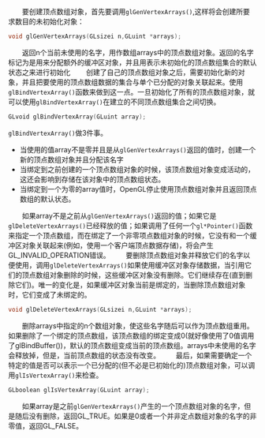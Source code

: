 &emsp;&emsp;要创建顶点数组对象，首先要调用`glGenVertexArrays()`,这样将会创建所要求数目的未初始化对象：
```cpp
void glGenVertexArrays(GLsizei n,GLuint *arrays);
```
&emsp;&emsp;返回n个当前未使用的名字，用作数组arrays中的顶点数组对象。返回的名字标记为是用来分配额外的缓冲区对象，并且用表示未初始化的顶点数组集合的默认状态之来进行初始化
&emsp;&emsp;创建了自己的顶点数组对象之后，需要初始化新的对象，并且把要使用的顶点数组数据的集合与单个已分配的对象关联起来。使用`glBindVertexArray()`函数来做到这一点。一旦初始化了所有的顶点数组对象，就可以使用`glBindVertexArray()`在建立的不同顶点数组集合之间切换。
```cpp
GLvoid glBindVertexArray(GLuint array);
```
`glBindVertexArray()`做3件事。

* 当使用的值array不是零并且是从`glGenVertexArrays()`返回的值时，创建一个新的顶点数组对象并且分配该名字
* 当绑定到之前创建的一个顶点数组对象的时候，该顶点数组对象变成活动的，这还会影响到存储在该对象中的顶点数组状态。
* 当绑定到一个为零的array值时，OpenGL停止使用顶点数组对象并且返回顶点数组的默认状态。

&emsp;&emsp;如果array不是之前从`glGenVertexArrays()`返回的值；如果它是`glDeleteVertexArrays()`已经释放的值；如果调用了任何一个`gl*Pointer()`函数来指定一个顶点数组，而在绑定了一个非零项点数组对象的时候，它没有和一个缓冲区对象关联起来(例如，使用一个客户端顶点数据存储)，将会产生GL_INVALID_OPERATION错误。
&emsp;&emsp;要删除顶点数组对象并释放它们的名字以便使用，调用`glDeleteVertexArrays()`如果使用缓冲区对象存储数据，当引用它们的顶点数组对象删除的时候，这些缓冲区对象没有删除。它们继续存在(直到删除它们)。唯一的变化是，如果缓冲区对象当前是绑定的，当删除顶点数组对象时，它们变成了未绑定的。
```cpp
void glDeleteVertexArrays(GLsizei n,GLuint *arrays);
```
&emsp;&emsp;删除arrays中指定的n个数组对象，使这些名字随后可以作为顶点数组重用。如果删除了一个绑定的顶点数组，该顶点数组的绑定变成0(就好像使用了0值调用了glBindBuffer())，默认的顶点数组变成当前的顶点数组。arrays中未使用的名字会释放掉，但是，当前顶点数组的状态没有改变。
&emsp;&emsp;最后，如果需要确定一个特定的值是否可以表示一个已分配的(但不必是已初始化的)顶点数组对象，可以调用`glIsVertexArray()`来检查。
```cpp
GLboolean glIsVertexArray(GLuint array);
```
&emsp;&emsp;如果array是之前`glGenVertexArrays()`产生的一个顶点数组对象的名字，但是随后没有删除，返回GL_TRUE。如果是0或者一个并非定点数组对象的名字的非零值，返回GL_FALSE。
